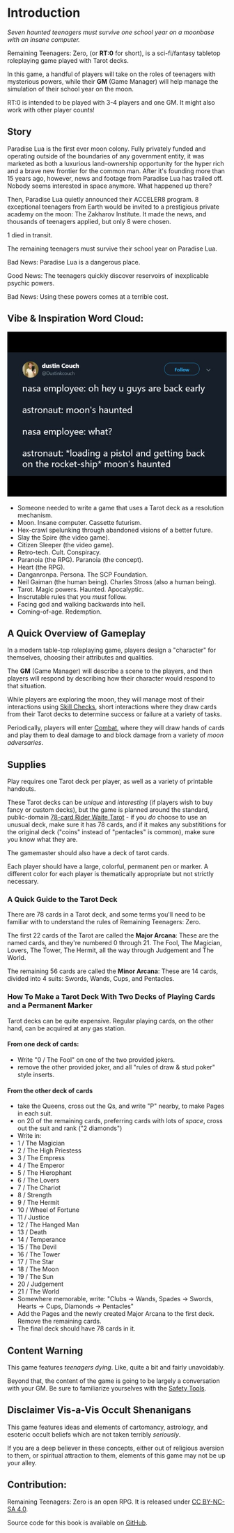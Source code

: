 # Introduction

_Seven haunted teenagers must survive one school year on a moonbase with an insane computer._

Remaining Teenagers: Zero, (or **RT:0** for short), is a sci-fi/fantasy tabletop roleplaying game played with Tarot decks.

In this game, a handful of players will take on the roles of teenagers with mysterious powers,
while their **GM** (Game Manager) will help manage the simulation of their school year on the moon.

RT:0 is intended to be played with 3-4 players and one GM.
It might also work with other player counts!

## Story

Paradise Lua is the first ever moon colony. Fully privately funded and operating outside of the
boundaries of any government entity,  it was marketed as both a luxurious
land-ownership opportunity for the hyper rich and a brave new frontier for the common man.
After it's founding more than 15 years ago, however, news and footage from Paradise Lua has trailed off.
Nobody seems interested in space anymore. What happened up there?

Then, Paradise Lua quietly announced their ACCELER8 program. 8 exceptional teenagers from Earth would
be invited to a prestigious private academy on the moon: The Zakharov Institute.
It made the news, and thousands of teenagers applied, but only 8 were chosen.

1 died in transit.

The remaining teenagers must survive their school year on Paradise Lua.

Bad News: Paradise Lua is a dangerous place.

Good News: The teenagers quickly discover reservoirs of inexplicable psychic powers.

Bad News: Using these powers comes at a terrible cost.

## Vibe & Inspiration Word Cloud:

![moon's haunted](../images/moonhaunted.jpg)

* Someone needed to write a game that uses a Tarot deck as a resolution mechanism.
* Moon. Insane computer. Cassette futurism.
* Hex-crawl spelunking through abandoned visions of a better future.
* Slay the Spire (the video game).
* Citizen Sleeper (the video game).
* Retro-tech. Cult. Conspiracy.
* Paranoia (the RPG). Paranoia (the concept).
* Heart (the RPG).
* Danganronpa. Persona. The SCP Foundation.
* Neil Gaiman (the human being). Charles Stross (also a human being).
* Tarot. Magic powers. Haunted. Apocalyptic.
* Inscrutable rules that you _must_ follow.
* Facing god and walking backwards into hell.
* Coming-of-age. Redemption.

## A Quick Overview of Gameplay

In a modern table-top roleplaying game, players design a "character" for themselves, choosing their attributes and qualities.

The **GM** (Game Manager) will describe a scene to the players, and then players will respond by describing
how their character would respond to that situation.

While players are exploring the moon, they will manage most of their interactions using [Skill Checks](./skill_checks.md),
short interactions where they draw cards from their Tarot decks to determine success or failure at a variety of tasks.

Periodically, players will enter [Combat](./combat.md), where they will draw hands of cards and play them to
deal damage to and block damage from a variety of _moon adversaries_.

## Supplies

Play requires one Tarot deck per player, as well as a variety of printable handouts.

These Tarot decks can be _unique_ and _interesting_ (if players wish to buy fancy or custom decks),
but the game is planned around the standard, public-domain
[78-card Rider Waite Tarot](https://en.wikipedia.org/wiki/Rider%E2%80%93Waite_Tarot) -
if you _do_ choose to use an unusual deck, make sure it has 78 cards, and if it makes any substititions for the original deck
("coins" instead of "pentacles" is common), make sure you know what they are.

The gamemaster should also have a deck of tarot cards.

Each player should have a large, colorful, permanent pen or marker.
A different color for each player is thematically appropriate but not strictly necessary.

### A Quick Guide to the Tarot Deck

There are 78 cards in a Tarot deck, and some terms you'll need to be familiar with to understand
the rules of Remaining Teenagers: Zero.

The first 22 cards of the Tarot are called the **Major Arcana**: These are the named cards, and they're
numbered 0 through 21. The Fool, The Magician, Lovers, The Tower, The Hermit, all the way through Judgement
and The World.

The remaining 56 cards are called the **Minor Arcana**: These are 14 cards, divided into 4 suits: Swords,
Wands, Cups, and Pentacles.

### How To Make a Tarot Deck With Two Decks of Playing Cards and a Permanent Marker

Tarot decks can be quite expensive. Regular playing cards, on the other hand, can be acquired at
any gas station.

#### From one deck of cards:
* Write "0 / The Fool" on one of the two provided jokers.
* remove the other provided joker, and all "rules of draw & stud poker" style inserts.

#### From the other deck of cards
* take the Queens, cross out the Qs, and write "P" nearby, to make Pages in each suit.
* on 20 of the remaining cards, preferring cards with lots of _space_, cross out the suit and rank ("2 diamonds")
* Write in:
* 1 / The Magician
* 2 / The High Priestess
* 3 / The Empress
* 4 / The Emperor
* 5 / The Hierophant
* 6 / The Lovers
* 7 / The Chariot
* 8 / Strength
* 9 / The Hermit
* 10 / Wheel of Fortune
* 11 / Justice
* 12 / The Hanged Man
* 13 / Death
* 14 / Temperance
* 15 / The Devil
* 16 / The Tower
* 17 / The Star
* 18 / The Moon
* 19 / The Sun
* 20 / Judgement
* 21 / The World
* Somewhere memorable, write: "Clubs -> Wands, Spades -> Swords, Hearts -> Cups, Diamonds -> Pentacles"
* Add the Pages and the newly created Major Arcana to the first deck. Remove the remaining cards.
* The final deck should have 78 cards in it.

## Content Warning

This game features _teenagers dying_. Like, quite a bit and fairly unavoidably.

Beyond that, the content of the game is going to be largely a conversation with
your GM. Be sure to familiarize yourselves with the [Safety Tools](./safety.md).

## Disclaimer Vis-a-Vis Occult Shenanigans

This game features ideas and elements of cartomancy, astrology, and esoteric
occult beliefs which are not taken terribly _seriously_.

If you are a deep believer in these concepts, either out of religious aversion
to them, or spiritual attraction to them, elements of this game may not
be up your alley.

## Contribution:

Remaining Teenagers: Zero is an open RPG.
It is released under [CC BY-NC-SA 4.0](https://creativecommons.org/licenses/by-nc-sa/4.0/).

Source code for this book is available on [GitHub](https://github.com/cube-drone/rt0).